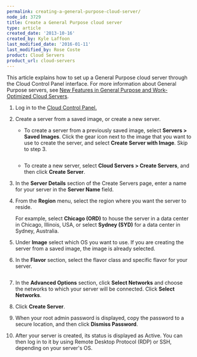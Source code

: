 ```yaml
---
permalink: creating-a-general-purpose-cloud-server/
node_id: 3729
title: Create a General Purpose cloud server
type: article
created_date: '2013-10-16'
created_by: Kyle Laffoon
last_modified_date: '2016-01-11'
last_modified_by: Rose Coste
product: Cloud Servers
product_url: cloud-servers
---
```


This article explains how to set up a General Purpose cloud server
through the Cloud Control Panel interface. For more information about
General Purpose servers, see [New Features in General Purpose and Work-Optimized Cloud Servers](/how-to/new-features-in-general-purpose-and-work-optimized-cloud-servers).

1.  Log in to the [Cloud Control Panel.](https://mycloud.rackspace.com)

2.  Create a server from a saved image, or create a new server.
    -   To create a server from a previously saved image,
        select **Servers > Saved Images**. Click the gear icon next
        to the image that you want to use to create the server, and
        select **Create Server with Image**. Skip to step 3.

        <img src="{% asset_path cloud-servers/creating-a-general-purpose-cloud-server/SavedImages.png %}" alt="" />

    -   To create a new server, select **Cloud Servers > Create
        Servers**, and then click **Create Server**.

3.  In the **Server Details** section of the Create Servers page, enter
    a name for your server in the **Server Name** field.

4.  From the **Region** menu, select the region where you want the
    server to reside.

    For example, select **Chicago (ORD)** to house the server in a data
    center in Chicago, Illinois, USA, or select **Sydney (SYD)** for a
    data center in Sydney, Australia.

5.  Under **Image** select which OS you want to use. If you are
    creating the server from a saved image, the image is already
    selected.

6.  In the **Flavor** section, select the flavor class and specific
    flavor for your server.

    <img src="{% asset_path cloud-servers/creating-a-general-purpose-cloud-server/FlavorImg.png %}" alt="" />

7.  In the **Advanced Options** section, click **Select Networks** and
    choose the networks to which your server will be connected.
    Click **Select Networks**.

8.  Click **Create Server**.

9.  When your root admin password is displayed, copy the password to a
    secure location, and then click **Dismiss Password**.

10. After your server is created, its status is displayed as Active. You
    can then log in to it by using Remote Desktop Protocol (RDP) or SSH,
    depending on your server's OS.
